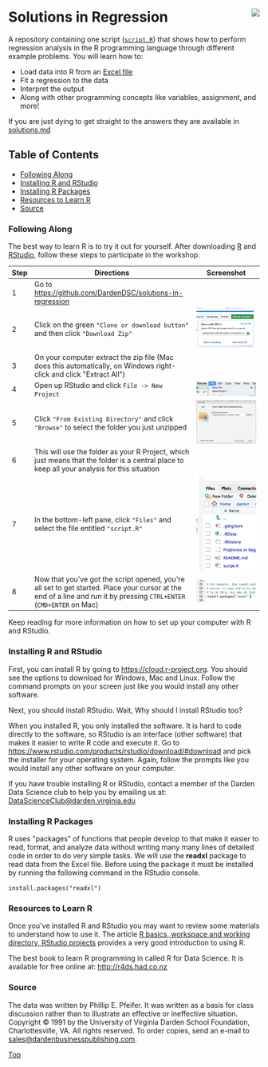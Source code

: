 # Solutions in Regression<img src="https://decollins1969.files.wordpress.com/2012/12/graphic-1.gif?w=330&zoom=2" align="right" />
A repository containing one script ([`script.R`](script.R)) that shows how to 
perform regression analysis in the R programming language through different example 
problems. You will learn how to:  

   - Load data into R from an [Excel file](Problems%20in%20Regression%20QA-0416%20data.xls)
   - Fit a regression to the data
   - Interpret the output
   - Along with other programming concepts like variables, assignment, and more!
   
If you are just dying to get straight to the answers they are available in [solutions.md](solutions.md)

## Table of Contents
 - [Following Along](#following-along)
 - [Installing R and RStudio](#installing-r-and-rstudio)
 - [Installing R Packages](#installing-r-packages)
 - [Resources to Learn R](#resources-to-learn-r)
 - [Source](#source)
 
### Following Along
The best way to learn R is to try it out for yourself. After downloading [R](https://cloud.r-project.org) 
and [RStudio](https://www.rstudio.com/products/rstudio/download/#download), follow 
these steps to participate in the workshop.  

Step | Directions | Screenshot
---|---|---
&#x2060;1 | Go to https://github.com/DardenDSC/solutions-in-regression | 
&#x2060;2 | Click on the green `"Clone or download button"` and then click `"Download Zip"` | ![](screenshots/download-zip.png) 
&#x2060;3 | On your computer extract the zip file (Mac does this automatically, on Windows right-click and click "Extract All") | 
&#x2060;4 | Open up RStudio and click `File -> New Project` | ![](screenshots/new-project.png) 
&#x2060;5 | Click `"From Existing Directory"` and click `"Browse"` to select the folder you just unzipped | ![](screenshots/select-folder.png) 
&#x2060;6 | This will use the folder as your R Project, which just means that the folder is a central place to keep all your analysis for this situation | 
&#x2060;7 | In the bottom-left pane, click `"Files"` and select the file entitled `"script.R"` | ![](screenshots/open-script.png) 
&#x2060;8 | Now that you've got the script opened, you're all set to get started. Place your cursor at the end of a line and run it by pressing `CTRL+ENTER` (`CMD+ENTER` on Mac) | ![](screenshots/run-command.png) 

Keep reading for more information on how to set up your computer with R and RStudio.
 
### Installing R and RStudio
First, you can install R by going to https://cloud.r-project.org. You should see 
the options to download for Windows, Mac and Linux. Follow the command prompts on your 
screen just like you would install any other software.

Next, you should install RStudio. Wait, Why should I install RStudio too?  

When you installed R, you only installed the software. It is hard to code directly to the software, so 
RStudio is an interface (other software) that makes it easier to write R code and 
execute it. Go to https://www.rstudio.com/products/rstudio/download/#download and 
pick the installer for your operating system. Again, follow the prompts like you would 
install any other software on your computer. 

If you have trouble installing R or RStudio, contact a member of the Darden Data Science 
club to help you by emailing us at: DataScienceClub@darden.virginia.edu

### Installing R Packages
R uses "packages" of functions that people develop to that make it easier to read, 
format, and analyze data without writing many many lines of detailed code in order 
to do very simple tasks. We will use the **readxl** package to read data from the 
Excel file. Before using the package it must be installed by running the following 
command in the RStudio console.

```
install.packages("readxl")
```

### Resources to Learn R
Once you've installed R and RStudio you may want to review some materials 
to understand how to use it. The article [R basics, workspace and working directory, RStudio projects](http://stat545.com/block002_hello-r-workspace-wd-project.html) provides a 
very good introduction to using R.

The best book to learn R programming in called R for Data Science. It is available 
for free online at: http://r4ds.had.co.nz

### Source
The data was written by Phillip E. Pfeifer. It was written as a basis for class 
discussion rather than to illustrate an effective or ineffective situation. 
Copyright &copy; 1991 by the University of Virginia Darden School Foundation, Charlottesville, 
VA. All rights reserved. To order copies, send an e-mail to sales@dardenbusinesspublishing.com.

[Top](#solutions-in-regression)
